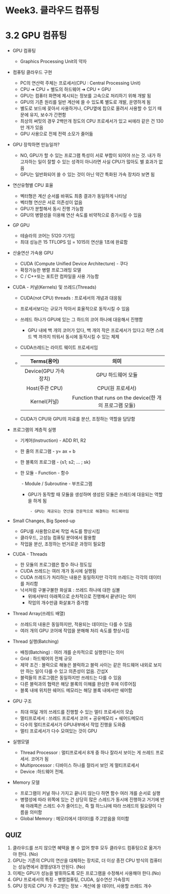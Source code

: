 # Week3. 클라우드 컴퓨팅

# 3.2  GPU 컴퓨팅

- GPU 컴퓨팅

  - Graphics Processing Unit의 약자

- 컴퓨팅 클라우드 구현

  - PC의 연산력 주체는 프로세서(CPU : Central Processing Unit)
  - CPU ➔ CPU + 별도의 하드웨어 ➔ CPU + GPU
  - GPU는 컴퓨터 화면에 제시되는 정보를 고속으로 처리하기 위해 개발 됨
  - GPU의 기존 원리를 일반 계산에 쓸 수 있도록 별도로 개발, 운영하게 됨
  - 별도로 보드에 꽂아서 사용하거나, CPU옆에 칩으로 올려서 사용할 수 있기 때문에 유지, 보수가 간편함
  - 최상의 써밋의 경우 2백만개 정도의 CPU 프로세서가 있고 씨에라 같은 건 130만 개가 있음 
  - GPU 사용으로 전체 전력 소모가 줄어듦

- GPU 장착하면 만능일까?

  - NO, GPU가 할 수 있는 프로그램 특성이 서로 부합이 되어야 쓰는 것. 내가 하고자하는 일이 잘할 수 있는 성격이 아니라면 사실 CPU가 많아도 별 효과가 없음
  - GPU는 일반화되어 쓸 수 있는 것이 아닌 약간 특화된 가속 장치라 보면 됨

- 연산유형별 CPU 효율

  - 벡터형은 계산 순서를 바꿔도 최종 결과가 동일하게 나타남
  - 벡터형 연산은 서로 의존성이 없음
  - GPU가 분할해서 동시 진행 가능함
  - GPU의 병렬성을 이용해 연산 속도를 비약적으로 증가시킬 수 있음

- GP GPU

  - 테슬라의 코어는 5120 기가임
  - 최대 성능은 15 TFLOPS 임 = 1015의 연산을 1초에 완료함

- 산술연산 가속용 GPU

  - CUDA (Compute Unified Device Architecture) - 쿠다
  - 확장가능한 병렬 프로그래밍 모델
  - C / C++또는 포트란 컴파일을 사용 가능함

- CUDA - 커널(Kernels) 및 쓰레드(Threads)

  - CUDA(not CPU) threads : 프로세서의 개념과 대응됨

  - 프로세서보다는 규모가 작아서 효율적으로 동작시킬 수 있음

  - 쓰레드 하나가 GPU에 있는 그 하드의 코어 하나에 대응해서 진행함

    - GPU 내에 백 개의 코어가 있다, 백 개의 작은 프로세서가 있다고 하면 스레드 백 까까지 띄워서 동시에 동작시킬 수 있는 체제

  - CUDA쓰레드는 라이트 웨이트 프로세서임

  - |     Terms(용어)      |                          의미                           |
    | :------------------: | :-----------------------------------------------------: |
    | Device(GPU 가속장치) |                    GPU 하드웨어 모듈                    |
    |    Host(주관 CPU)    |                    CPU(원 프로세서)                     |
    |     Kernel(커널)     | Function that runs on the device(한 개의 프로그램 모듈) |

  - CUDA가 CPU와 GPU의 자료를 분산, 조정하는 역할을 담당함

- 프로그램의 계층적 실행

  - 기계어(Instruction) - ADD R1, R2

  - 한 줄의 프로그램 - y= ax + b

  - 한 블록의 프로그램 - {s1; s2; ... ; sk}

  - 한 모듈 - Function - 함수

    ​			  - Module / Subroutine - 부프로그램

     - GPU가 동작할 때 모듈을 생성하며 생성된 모듈은 쓰레드에 대응되는 역할을 하게 됨

  		 	- GPU는 제공되는 연산을 전문적으로 해결하는 하드웨어임

- Small Changes, Big Speed-up
  - GPU를 사용함으로써 작업 속도를 향상시킴
  - 클라우드, 고성능 컴퓨팅 분야에서 활용함
  - 작업을 분산, 조정하는 번거로운 과정이 필요함
- CUDA - Threads
  - 한 모듈의 프로그램은 함수 하나 정도임
  - CUDA 쓰레드는 여러 개가 동시에 실행됨
  - CUDA 쓰레드가 처리하는 내용은 동일하지만 각각의 쓰레드는 각각의 데이터를 처리함
  - 낙서처럼 구불구불한 화살표  : 쓰레드 하나에 대한 심볼
    - 위에서부터 아래쪽으로 순차적으로 진행해서 끝낸다는 의미
    - 작업의 개수만큼 화살표가 증가함
- Thread Array(쓰레드 배열)
  - 쓰레드의 내용은 동일하지만, 적용되는 데이터는 다를 수 있음
  - 여러 개의 GPU 코어에 작업을 분해해 처리 속도를 향상시킴

- Thread 실행(Batching)
  - 배칭(Batching) : 여러 개를 순차적으로 실행한다는 의미
  - Grid : 하드웨어의 전체 규모
  - 제약 조건  : 블럭으로 해놓은 블럭하고 블럭 사이는 같은 하드웨어 내외로 보지만 하는 일이 다를 수 있고 의존성이 없음. 간섭X
  - 블럭들의 프로그램은 동일하지만 쓰레드는 다를 수 있음
  - 다른 블럭과의 협력은 해당 블록의 이해를 완성한 후에 이루어짐
  - 블록 내에 위치한 쉐어드 메모리는 해당 블록 내에서만 쉐어함
- GPU 구조
  - 최대 여덟 개의 쓰레드를 진행할 수 있는 멀티 프로세서의 모습
  - 멀티프로세서 : 쓰레드 프로세서 코어 + 공유메모리 + 쉐어드메모리
  - 다수의 멀티프로세서가 GPU내부에서 작업 진행을 도와줌
  - 멀티 프로세서가 다수 모여있는 것이 GPU
- 실행모델
  - Thread Processor : 멀티프로세서 8개 중 하나 잘라서 보이는 게 쓰레드 프로세서. 코어가 됨
  - Multiprocessor : 디바이스 하나를 잘라서 보인 게 멀티프로세서
  - Device :하드웨어 전체. 
- Memory 모델
  - 프로그램이 커널 하나 가지고 끝나지 않는다 하면 함수 여러 개를 순서로 실행
  - 병렬성에 따라 위쪽에 있는 건 상당히 많은 스레드가 동시에 진행하고 거기에 반해 아래쪽은 스레드 수가 줄어드는, 즉 뭘 하느냐에 따라 쓰레드의 필요량이 다름을 의미함
  - Global Memory : 메모리에서 데이터를 주고받음을 의미함



## QUIZ

1.  클라우드를 쓰지 않으면 혜택을 볼 수 없어 향후 모두 클라우드 컴퓨팅으로 옮겨가야 한다. (No)
2. GPU는 기존의 CPU의 연산을 대체하는 장치로, 더 이상 종전 CPU 방식의 컴퓨터는 성능면에서 경쟁상대가 안된다. (No)
3. 이제는 GPU가 성능을 발휘하도록 모든 프로그램을 수정해서 사용해야 한다.(No)
4. GPU 프로세서의 특징 - 병렬컴퓨팅, CUDA, 실수연산 가속장치
5. GPU 장치로 CPU 가 주고받는 정보 - 계산에 쓸 데이터, 사용할 쓰레드 개수

